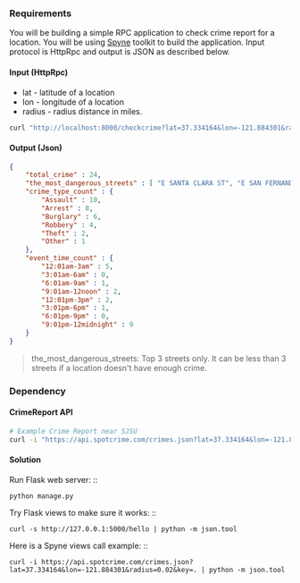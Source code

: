 ### Requirements

You will be building a simple RPC application to check crime report for a location. You will be using [Spyne](http://spyne.io/#inprot=HttpRpc&outprot=JsonDocument&s=rpc&tpt=WsgiApplication&validator=true) 
toolkit to build the application. Input protocol is HttpRpc and output is JSON as described below.

#### Input (HttpRpc)

* lat - latitude of a location
* lon - longitude of a location
* radius - radius distance in miles.


```sh
curl "http://localhost:8000/checkcrime?lat=37.334164&lon=-121.884301&radius=0.02"
```

#### Output (Json)

```json
{
    "total_crime" : 24,
    "the_most_dangerous_streets" : [ "E SANTA CLARA ST", "E SAN FERNANDO ST" , "N 11TH ST" ],
    "crime_type_count" : {
        "Assault" : 10,
        "Arrest" : 8,
        "Burglary" : 6,
        "Robbery" : 4,
        "Theft" : 2,
        "Other" : 1
    },
    "event_time_count" : {
        "12:01am-3am" : 5,
        "3:01am-6am" : 0,
        "6:01am-9am" : 1,
        "9:01am-12noon" : 2,
        "12:01pm-3pm" : 2,
        "3:01pm-6pm" : 1,
        "6:01pm-9pm" : 0,
        "9:01pm-12midnight" : 9
    } 
}
```

> the_most_dangerous_streets: Top 3 streets only. It can be less than 3 streets if a location doesn't have enough crime.

### Dependency

#### CrimeReport API

```sh
# Example Crime Report near SJSU
curl -i "https://api.spotcrime.com/crimes.json?lat=37.334164&lon=-121.884301&radius=0.02&key=."
```

#### Solution

Run Flask web server: ::

    python manage.py

Try Flask views to make sure it works: ::

    curl -s http://127.0.0.1:5000/hello | python -m json.tool

Here is a Spyne views call example: ::

    curl -i https://api.spotcrime.com/crimes.json?lat=37.334164&lon=-121.884301&radius=0.02&key=. | python -m json.tool